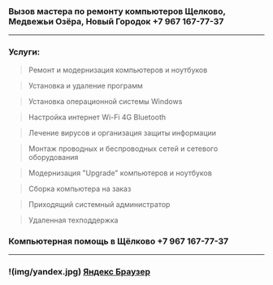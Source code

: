### Вызов мастера по ремонту компьютеров Щелково, Медвежьи Озёра, Новый Городок +7 967 167-77-37
---
### Услуги:

> Ремонт и модернизация компьютеров и ноутбуков
 
> Установка и удаление программ
 
> Установка операционной системы Windows
 
> Настройка интернет Wi-Fi 4G Bluetooth
 
> Лечение вирусов и организация защиты информации
 
> Монтаж проводных и беспроводных сетей и сетевого оборудования
 
> Модернизация "Upgrade" компьютеров и ноутбуков
 
> Cборка компьютера на заказ
 
> Приходящий системный администратор
 
> Удаленная техподдержка
  
### Компьютерная помощь в Щёлково +7 967 167-77-37
---
### !(img/yandex.jpg) [Яндекс Браузер](https://ya.cc/4fQgmZ "Яндекс Браузер для организаций")
